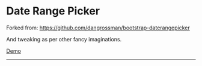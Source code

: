 # Date Range Picker

Forked from: https://github.com/dangrossman/bootstrap-daterangepicker

And tweaking as per other fancy imaginations.

[Demo](http://shekhardesigner.github.io/daterange/)


----------
